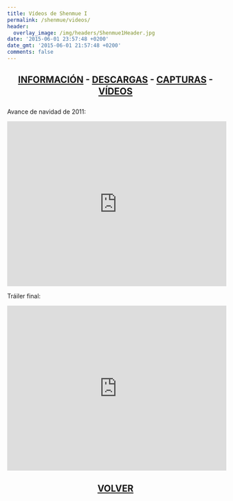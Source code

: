 ```yaml
---
title: Vídeos de Shenmue I
permalink: /shenmue/videos/
header:
  overlay_image: /img/headers/Shenmue1Header.jpg
date: '2015-06-01 23:57:48 +0200'
date_gmt: '2015-06-01 21:57:48 +0200'
comments: false
---
```

<h2 style="text-align: center;"><strong><a href="/shenmue/informacion/">INFORMACIÓN</a> - <a href="/shenmue/descargar/">DESCARGAS</a> - <a href="/shenmue/capturas/">CAPTURAS</a> - <a href="/shenmue/videos/">VÍDEOS</a></strong></h2>  
Avance de navidad de 2011:

<p style="text-align: center;"><iframe src="http://www.youtube.com/embed/yY9t1cu3EVk" width="510" height="383" frameborder="0" allowfullscreen="allowfullscreen"></iframe></p>

Tráiler final:

<p style="text-align: center;"><iframe src="http://www.youtube.com/embed/GVlQRcCcG-8?rel=0" width="510" height="383" frameborder="0" allowfullscreen="allowfullscreen"></iframe></p>

<h2 style="text-align: center;"><strong><a href="/shenmue/">VOLVER</a></strong></h2>
<br>
<br>
<br>

